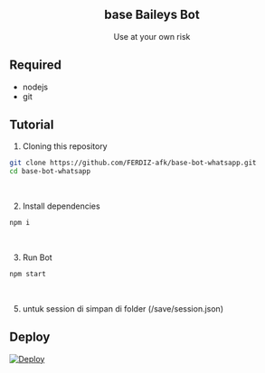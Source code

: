 <h2 align="center">base Baileys Bot</h2>
<p align="center">Use at your own risk</p>

## Required
-   nodejs
-   git

## Tutorial
1. Cloning this repository<br />
```sh
git clone https://github.com/FERDIZ-afk/base-bot-whatsapp.git
cd base-bot-whatsapp
```
<br />

2. Install dependencies<br />
```sh
npm i
```
<br />

3. Run Bot<br />
```sh
npm start
```
<br />

5. untuk session di simpan di folder (/save/session.json)<br />


## Deploy
[![Deploy](https://www.herokucdn.com/deploy/button.svg)](https://heroku.com/deploy?template=https://github.com/KANNANSIR/base-bot-whatsapp/)
